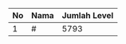 | No | Nama            | Jumlah Level |
|----|-----------------|--------------|
| 1  | #    |    5793        |
